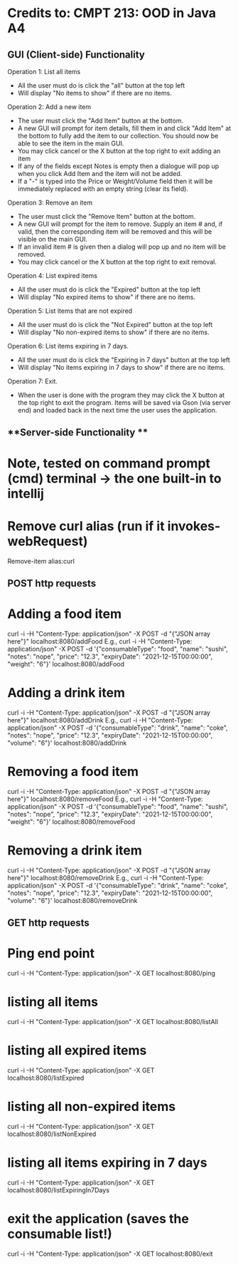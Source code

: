 # Credits to: CMPT 213: OOD in Java A4

GUI (Client-side) Functionality
----------------------------------
Operation 1: List all items
- All the user must do is click the "all" button at the top left
- Will display "No items to show" if there are no items.

Operation 2: Add a new item
- The user must click the "Add Item" button at the bottom.
- A new GUI will prompt for item details, fill them in and click "Add Item" at the bottom
  to fully add the item to our collection. You should now be able to see the item in the main GUI.
- You may click cancel or the X button at the top right to exit adding an item
- If any of the fields except Notes is empty then a dialogue will pop up when you click
  Add Item and the item will not be added.
- If a "-" is typed into the Price or Weight/Volume field then it will be immediately replaced with
  an empty string (clear its field).

Operation 3: Remove an item
- The user must click the "Remove Item" button at the bottom.
- A new GUI will prompt for the item to remove. Supply an item # and, if valid,
  then the corresponding item will be removed and this will be visible on the main GUI.
- If an invalid item # is given then a dialog will pop up and no item will be removed.
- You may click cancel or the X button at the top right to exit removal.

Operation 4: List expired items
- All the user must do is click the "Expired" button at the top left
- Will display "No expired items to show" if there are no items.

Operation 5: List items that are not expired
- All the user must do is click the "Not Expired" button at the top left
- Will display "No non-expired items to show" if there are no items.

Operation 6: List items expiring in 7 days.
- All the user must do is click the "Expiring in 7 days" button at the top left
- Will display "No items expiring in 7 days to show" if there are no items.

Operation 7: Exit.
- When the user is done with the program they may click the X button at the top right
  to exit the program. Items will be saved via Gson (via server end) and loaded back in the next time
  the user uses the application.

**Server-side Functionality **
-------------------------------
# Note, tested on command prompt (cmd) terminal -> the one built-in to intellij

# Remove curl alias (run if it invokes-webRequest)
Remove-item alias:curl

POST http requests
-----------------
# Adding a food item
curl -i -H "Content-Type: application/json" -X POST -d "{"JSON array here"}" localhost:8080/addFood
E.g.,
curl -i -H "Content-Type: application/json" -X POST -d '{\"consumableType\": \"food\", \"name\": \"sushi\", \"notes\": \"nope\", \"price\": \"12.3\", \"expiryDate\": \"2021-12-15T00:00:00\", \"weight\": \"6\"}' localhost:8080/addFood

# Adding a drink item
curl -i -H "Content-Type: application/json" -X POST -d "{"JSON array here"}" localhost:8080/addDrink
E.g.,
curl -i -H "Content-Type: application/json" -X POST -d '{\"consumableType\": \"drink\", \"name\": \"coke\", \"notes\": \"nope\", \"price\": \"12.3\", \"expiryDate\": \"2021-12-15T00:00:00\", \"volume\": \"6\"}' localhost:8080/addDrink

# Removing a food item
curl -i -H "Content-Type: application/json" -X POST -d "{"JSON array here"}" localhost:8080/removeFood
E.g.,
curl -i -H "Content-Type: application/json" -X POST -d '{\"consumableType\": \"food\", \"name\": \"sushi\", \"notes\": \"nope\", \"price\": \"12.3\", \"expiryDate\": \"2021-12-15T00:00:00\", \"weight\": \"6\"}' localhost:8080/removeFood

# Removing a drink item
curl -i -H "Content-Type: application/json" -X POST -d "{"JSON array here"}" localhost:8080/removeDrink
E.g.,
curl -i -H "Content-Type: application/json" -X POST -d '{\"consumableType\": \"drink\", \"name\": \"coke\", \"notes\": \"nope\", \"price\": \"12.3\", \"expiryDate\": \"2021-12-15T00:00:00\", \"volume\": \"6\"}' localhost:8080/removeDrink

GET http requests
-----------------
# Ping end point
curl -i -H "Content-Type: application/json" -X GET localhost:8080/ping

# listing all items
curl -i -H "Content-Type: application/json" -X GET localhost:8080/listAll

# listing all expired items
curl -i -H "Content-Type: application/json" -X GET localhost:8080/listExpired

# listing all non-expired items
curl -i -H "Content-Type: application/json" -X GET localhost:8080/listNonExpired

# listing all items expiring in 7 days
curl -i -H "Content-Type: application/json" -X GET localhost:8080/listExpiringIn7Days

# exit the application (saves the consumable list!)
curl -i -H "Content-Type: application/json" -X GET localhost:8080/exit


